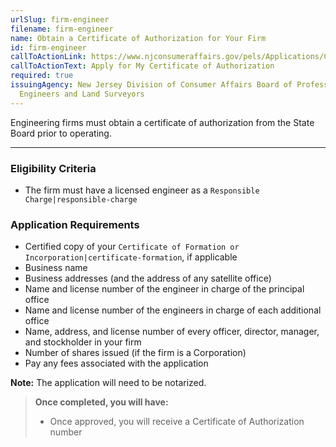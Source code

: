 ```yaml
---
urlSlug: firm-engineer
filename: firm-engineer
name: Obtain a Certificate of Authorization for Your Firm
id: firm-engineer
callToActionLink: https://www.njconsumeraffairs.gov/pels/Applications/Certificate-of-Authorization-Application.pdf
callToActionText: Apply for My Certificate of Authorization
required: true
issuingAgency: New Jersey Division of Consumer Affairs Board of Professional
  Engineers and Land Surveyors
---
```

Engineering firms must obtain a certificate of authorization from the State Board prior to operating.

- - -

### Eligibility Criteria

* The firm must have a licensed engineer as a `Responsible Charge|responsible-charge` 

### Application Requirements

* Certified copy of your `Certificate of Formation or Incorporation|certificate-formation`, if applicable
* Business name
* Business addresses (and the address of any satellite office)
* Name and license number of the engineer in charge of the principal office
* Name and license number of the engineers in charge of each additional office
* Name, address, and license number of every officer, director, manager, and stockholder in your firm
* Number of shares issued (if the firm is a Corporation)
* Pay any fees associated with the application  

**​​Note:** The application will need to be notarized.

> **Once completed, you will have:**
>
> * Once approved, you will receive a Certificate of Authorization number
